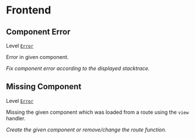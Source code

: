 # Frontend

## Component Error

Level [`Error`][error]

Error in given component.

*Fix component error according to the displayed stacktrace.*

## Missing Component

Level [`Error`][error]

Missing the given component which was loaded from a route using the `view`
handler.

*Create the given component or remove/change the route function.*

[error]: /guide/logging#error
